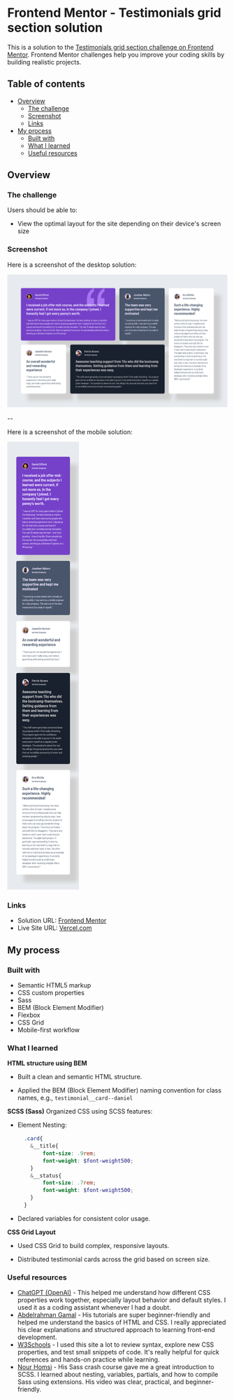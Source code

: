 # Frontend Mentor - Testimonials grid section solution

This is a solution to the [Testimonials grid section challenge on Frontend Mentor](https://www.frontendmentor.io/challenges/testimonials-grid-section-Nnw6J7Un7). Frontend Mentor challenges help you improve your coding skills by building realistic projects. 

## Table of contents

- [Overview](#overview)
  - [The challenge](#the-challenge)
  - [Screenshot](#screenshot)
  - [Links](#links)
- [My process](#my-process)
  - [Built with](#built-with)
  - [What I learned](#what-i-learned)
  - [Useful resources](#useful-resources)

## Overview

### The challenge

Users should be able to:

- View the optimal layout for the site depending on their device's screen size

### Screenshot


Here is a screenshot of the desktop solution:

![](./images/desktop.png)

--

Here is a screenshot of the mobile solution:

![](./images/mobile.png)


### Links

- Solution URL: [Frontend Mentor](https://www.frontendmentor.io/solutions/testimonials-grid-section-rJkuwqRRlP)
- Live Site URL: [Vercel.com](https://testimonials-grid-section-three-pearl.vercel.app/)

## My process

### Built with

- Semantic HTML5 markup
- CSS custom properties
- Sass
- BEM (Block Element Modifier)
- Flexbox
- CSS Grid
- Mobile-first workflow

### What I learned

**HTML structure using BEM**

- Built a clean and semantic HTML structure.

- Applied the BEM (Block Element Modifier) naming convention for class names, e.g., `testimonial__card--daniel`

**SCSS (Sass)**
Organized CSS using SCSS features:

 - Element Nesting:

    ```scss
      .card{
        &__title{
            font-size: .9rem;
            font-weight: $font-weight500;
        }
        &__status{
            font-size: .7rem;
            font-weight: $font-weight500;
        }
      }
    ``` 
- Declared variables for consistent color usage.

**CSS Grid Layout**

- Used CSS Grid to build complex, responsive layouts.

- Distributed testimonial cards across the grid based on screen size.

### Useful resources

- [ChatGPT (OpenAI)](https://chatgpt.com/) - This helped me understand how different CSS properties work together, especially layout behavior and default styles. I used it as a coding assistant whenever I had a doubt.
- [Abdelrahman Gamal](https://nouvil.net/) - His tutorials are super beginner-friendly and helped me understand the basics of HTML and CSS. I really appreciated his clear explanations and structured approach to learning front-end development.
- [W3Schools](https://www.w3schools.com) - I used this site a lot to review syntax, explore new CSS properties, and test small snippets of code. It's really helpful for quick references and hands-on practice while learning.
- [Nour Homsi](https://www.youtube.com/@NourHomsi) - His Sass crash course gave me a great introduction to SCSS. I learned about nesting, variables, partials, and how to compile Sass using extensions. His video was clear, practical, and beginner-friendly.